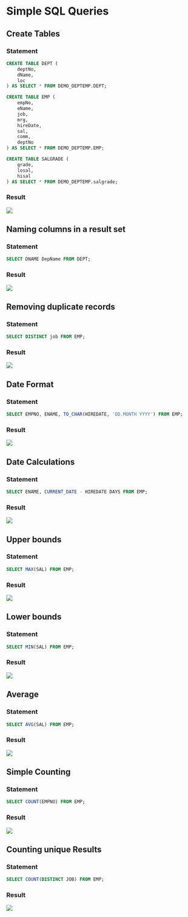 # Simple SQL Queries

## Create Tables

### Statement
```sql
CREATE TABLE DEPT (
    deptNo,
    dName,
    loc
) AS SELECT * FROM DEMO_DEPTEMP.DEPT;

CREATE TABLE EMP (
    empNo,
    eName,
    job,
    mrg,
    hireDate,
    sal,
    comm,
    deptNo
) AS SELECT * FROM DEMO_DEPTEMP.EMP;

CREATE TABLE SALGRADE (
    grade,
    losal,
    hisal
) AS SELECT * FROM DEMO_DEPTEMP.salgrade;

```


### Result
![](./img/result1.png)

## Naming columns in a result set

### Statement

```sql
SELECT DNAME DepName FROM DEPT;
```

### Result
![](./img/result2.png)

## Removing duplicate records
### Statement
```sql
SELECT DISTINCT job FROM EMP;
```

### Result
![](./img/result3.png)

## Date Format

### Statement
```sql
SELECT EMPNO, ENAME, TO_CHAR(HIREDATE, 'DD.MONTH YYYY') FROM EMP;
```

### Result

![](./img/result4.png)

## Date Calculations

### Statement
```sql
SELECT ENAME, CURRENT_DATE - HIREDATE DAYS FROM EMP;
```

### Result
![](./img/result4.png)

## Upper bounds

### Statement
```sql
SELECT MAX(SAL) FROM EMP;
```

### Result
![](./img/result7.png)

## Lower bounds

### Statement
```sql
SELECT MIN(SAL) FROM EMP;
```

### Result
![](./img/result6.png)


## Average

### Statement
```sql
SELECT AVG(SAL) FROM EMP;
```

### Result
![](./img/result8.png)

## Simple Counting

### Statement
```sql
SELECT COUNT(EMPNO) FROM EMP;
```

### Result

![](./img/result9.png)

## Counting unique Results

### Statement

```sql
SELECT COUNT(DISTINCT JOB) FROM EMP;
```

### Result

![](./img/result10.png)




